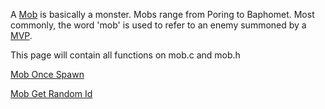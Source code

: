 A [Mob](Mob) is basically a monster. Mobs range from Poring to Baphomet. Most commonly, the word 'mob' is used to refer to an enemy summoned by a [MVP](MVP).

This page will contain all functions on mob.c and mob.h

[Mob Once Spawn](Mob_Once_Spawn)

[Mob Get Random Id](Mob_Get_Random_Id)

